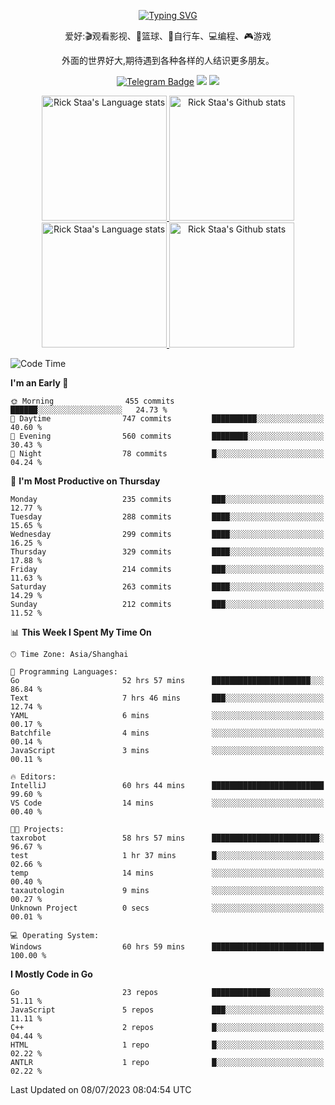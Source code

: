 <div align="center"> 

[![Typing SVG](https://readme-typing-svg.herokuapp.com?size=25&duration=2500&color=eeeeee&vCenter=true&width=200&height=40&lines=Hi+there+%F0%9F%91%8B%F0%9F%8F%BB;I'm+DanBai)](https://git.io/typing-svg)

爱好:🎬观看影视、🏀篮球、🚴自行车、💻编程、🎮游戏

外面的世界好大,期待遇到各种各样的人结识更多朋友。

[![Telegram Badge](https://img.shields.io/badge/-Telegram-blue?style=flat&logo=Telegram&logoColor=white)](https://t.me/danbai9420) 
[![](https://img.shields.io/badge/-Blog-brightgreen?style=flat&logo=Blogger&logoColor=white)](https://p00q.cn)
[![](https://img.shields.io/badge/-Email-red?style=flat&logo=Mail.Ru&logoColor=white)](mailto:danbai@88.com)
</div>

<!-- Light Mode -->
<div align="center"> 
<a href="https://github.com/anuraghazra/github-readme-stats#gh-light-mode-only">
<img height=200 src="https://github-readme-stats.vercel.app/api/top-langs/?username=danbai225&layout=compact&langs_count=10&hide_border=1&role=OWNER,COLLABORATOR#gh-light-mode-only" alt="Rick Staa's Language stats" />
</a>
<a href="https://github.com/anuraghazra/github-readme-stats#gh-light-mode-only">
<img height=200 src="https://github-readme-stats.vercel.app/api?username=danbai225&show_icons=true&count_private=true&line_height=28&hide_border=1&include_all_commits=true&card_width=450&role=OWNER,COLLABORATOR&exclude_repo=github-readme-stats#gh-light-mode-only" alt="Rick Staa's Github stats" />
</a>
</div>

<!-- Dark Mode -->
<div align="center"> 
<a href="https://github.com/anuraghazra/github-readme-stats#gh-dark-mode-only">
<img height=200 src="https://github-readme-stats.vercel.app/api/top-langs/?username=danbai225&layout=compact&langs_count=10&hide_border=1&role=OWNER,COLLABORATOR&theme=github_dark#gh-dark-mode-only" alt="Rick Staa's Language stats" />
</a>
<a href="https://github.com/anuraghazra/github-readme-stats#gh-dark-mode-only">
<img height=200 src="https://github-readme-stats.vercel.app/api?username=danbai225&show_icons=true&count_private=true&line_height=28&hide_border=1&include_all_commits=true&card_width=450&role=OWNER,COLLABORATOR&exclude_repo=github-readme-stats&theme=github_dark#gh-dark-mode-only" alt="Rick Staa's Github stats" />
</a>
</div>

<!--START_SECTION:waka-->
![Code Time](http://img.shields.io/badge/Code%20Time-579%20hrs%2013%20mins-blue)

**I'm an Early 🐤** 

```text
🌞 Morning                455 commits         ██████░░░░░░░░░░░░░░░░░░░   24.73 % 
🌆 Daytime                747 commits         ██████████░░░░░░░░░░░░░░░   40.60 % 
🌃 Evening                560 commits         ████████░░░░░░░░░░░░░░░░░   30.43 % 
🌙 Night                  78 commits          █░░░░░░░░░░░░░░░░░░░░░░░░   04.24 % 
```
📅 **I'm Most Productive on Thursday** 

```text
Monday                   235 commits         ███░░░░░░░░░░░░░░░░░░░░░░   12.77 % 
Tuesday                  288 commits         ████░░░░░░░░░░░░░░░░░░░░░   15.65 % 
Wednesday                299 commits         ████░░░░░░░░░░░░░░░░░░░░░   16.25 % 
Thursday                 329 commits         ████░░░░░░░░░░░░░░░░░░░░░   17.88 % 
Friday                   214 commits         ███░░░░░░░░░░░░░░░░░░░░░░   11.63 % 
Saturday                 263 commits         ████░░░░░░░░░░░░░░░░░░░░░   14.29 % 
Sunday                   212 commits         ███░░░░░░░░░░░░░░░░░░░░░░   11.52 % 
```


📊 **This Week I Spent My Time On** 

```text
🕑︎ Time Zone: Asia/Shanghai

💬 Programming Languages: 
Go                       52 hrs 57 mins      ██████████████████████░░░   86.84 % 
Text                     7 hrs 46 mins       ███░░░░░░░░░░░░░░░░░░░░░░   12.74 % 
YAML                     6 mins              ░░░░░░░░░░░░░░░░░░░░░░░░░   00.17 % 
Batchfile                4 mins              ░░░░░░░░░░░░░░░░░░░░░░░░░   00.14 % 
JavaScript               3 mins              ░░░░░░░░░░░░░░░░░░░░░░░░░   00.11 % 

🔥 Editors: 
IntelliJ                 60 hrs 44 mins      █████████████████████████   99.60 % 
VS Code                  14 mins             ░░░░░░░░░░░░░░░░░░░░░░░░░   00.40 % 

🐱‍💻 Projects: 
taxrobot                 58 hrs 57 mins      ████████████████████████░   96.67 % 
test                     1 hr 37 mins        █░░░░░░░░░░░░░░░░░░░░░░░░   02.66 % 
temp                     14 mins             ░░░░░░░░░░░░░░░░░░░░░░░░░   00.40 % 
taxautologin             9 mins              ░░░░░░░░░░░░░░░░░░░░░░░░░   00.27 % 
Unknown Project          0 secs              ░░░░░░░░░░░░░░░░░░░░░░░░░   00.01 % 

💻 Operating System: 
Windows                  60 hrs 59 mins      █████████████████████████   100.00 % 
```

**I Mostly Code in Go** 

```text
Go                       23 repos            █████████████░░░░░░░░░░░░   51.11 % 
JavaScript               5 repos             ███░░░░░░░░░░░░░░░░░░░░░░   11.11 % 
C++                      2 repos             █░░░░░░░░░░░░░░░░░░░░░░░░   04.44 % 
HTML                     1 repo              █░░░░░░░░░░░░░░░░░░░░░░░░   02.22 % 
ANTLR                    1 repo              █░░░░░░░░░░░░░░░░░░░░░░░░   02.22 % 
```




 Last Updated on 08/07/2023 08:04:54 UTC
<!--END_SECTION:waka-->
